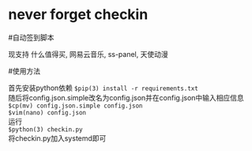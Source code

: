 # never forget checkin

#自动签到脚本

现支持 什么值得买, 网易云音乐, ss-panel, 天使动漫

#使用方法

首先安装python依赖
```$pip(3) install -r requirements.txt```  
随后将config.json.simple改名为config.json并在config.json中输入相应信息  
```$cp(mv) config.json.simple config.json```  
```$vim(nano) config.json```  
运行  
```$python(3) checkin.py```  
将checkin.py加入systemd即可
